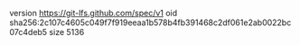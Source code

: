 version https://git-lfs.github.com/spec/v1
oid sha256:2c107c4605c049f7f919eeaa1b578b4fb391468c2df061e2ab0022bc07c4deb5
size 5136
